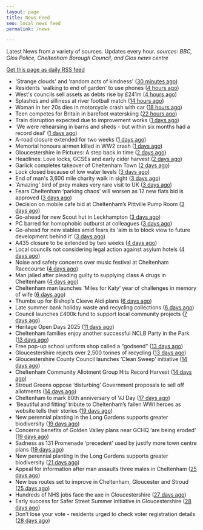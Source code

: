 ```yaml
---
layout: page
title: News Feed
seo: local news feed
permalink: /news

---
```


Latest News from a variety of sources. Updates every hour.
_sources: BBC, Glos Police, Cheltenham Borough Council, and Glos news centre_

[Get this page as daily RSS feed](/daily.rss)

<!-- news_marker starts -->
- 'Strange clouds' and 'random acts of kindness' ([30 minutes ago](https://www.bbc.com/news/articles/c206j1ml5lyo?at_medium=RSS&at_campaign=rss))
- Residents 'walking to end of garden' to use phones ([4 hours ago](https://www.bbc.com/news/articles/crlz151r2r8o?at_medium=RSS&at_campaign=rss))
- West's councils sell assets as debts rise by £241m ([4 hours ago](https://www.bbc.com/news/articles/cglnp2x7p50o?at_medium=RSS&at_campaign=rss))
- Splashes and silliness at river football match ([14 hours ago](https://www.bbc.com/news/articles/c8e1201lgedo?at_medium=RSS&at_campaign=rss))
- Woman in her 20s dies in motorcycle crash with car ([18 hours ago](https://www.bbc.com/news/articles/c9vd22kp732o?at_medium=RSS&at_campaign=rss))
- Teen competes for Britain in barefoot waterskiing ([22 hours ago](https://www.bbc.com/news/articles/cn5e9p31yg4o?at_medium=RSS&at_campaign=rss))
- Train disruption expected due to improvement works ([1 days ago](https://www.bbc.com/news/articles/cx29e22y4l5o?at_medium=RSS&at_campaign=rss))
- 'We were rehearsing in barns and sheds - but within six months had a record deal' ([1 days ago](https://www.bbc.com/news/articles/c80dj0142e5o?at_medium=RSS&at_campaign=rss))
- A-road closure extended for two weeks ([1 days ago](https://www.bbc.com/news/articles/cpqv3lynex4o?at_medium=RSS&at_campaign=rss))
- Memorial honours airmen killed in WW2 crash ([1 days ago](https://www.bbc.com/news/articles/c39d2pymj12o?at_medium=RSS&at_campaign=rss))
- Gloucestershire in Pictures: A step back in time ([2 days ago](https://www.bbc.com/news/articles/cpdjy77n083o?at_medium=RSS&at_campaign=rss))
- Headlines: Love locks, GCSEs and early cider harvest ([2 days ago](https://www.bbc.com/news/articles/czd070ny8gyo?at_medium=RSS&at_campaign=rss))
- Garlick completes takeover of Cheltenham Town ([2 days ago](https://www.bbc.com/sport/football/articles/clymmvjj263o?at_medium=RSS&at_campaign=rss))
- Lock closed because of low water levels ([3 days ago](https://www.bbc.com/news/articles/cvgpl0lv051o?at_medium=RSS&at_campaign=rss))
- End of man's 3,600 mile charity walk in sight ([3 days ago](https://www.bbc.com/news/articles/cm21kjzg1x1o?at_medium=RSS&at_campaign=rss))
- 'Amazing' bird of prey makes very rare visit to UK ([3 days ago](https://www.bbc.com/news/articles/c14g20k203no?at_medium=RSS&at_campaign=rss))
- Fears Cheltenham ‘parking chaos’ will worsen as 12 new flats bid is approved ([3 days ago](https://gloucesternewscentre.co.uk/fears-cheltenham-parking-chaos-will-worsen-as-12-new-flats-bid-is-approved/))
- Decision on mobile cafe bid at Cheltenham’s Pittville Pump Room ([3 days ago](https://gloucesternewscentre.co.uk/decision-on-mobile-cafe-bid-at-cheltenhams-pittville-pump-room/))
- Go-ahead for new Scout hut in Leckhampton ([3 days ago](https://gloucesternewscentre.co.uk/go-ahead-for-new-scout-hut-in-leckhampton/))
- PC barred for homophobic outburst at colleagues ([3 days ago](https://www.bbc.com/news/articles/ckglpzlevg3o?at_medium=RSS&at_campaign=rss))
- Go-ahead for new stables amid fears its ‘aim is to block view to future development behind it’ ([3 days ago](https://gloucesternewscentre.co.uk/go-ahead-for-new-stables-amid-fears-its-aim-is-to-block-view-to-future-development-behind-it/))
- A435 closure to be extended by two weeks ([4 days ago](https://gloucesternewscentre.co.uk/a435-closure-to-be-extended-by-two-weeks/))
- Local councils not considering legal action against asylum hotels ([4 days ago](https://gloucesternewscentre.co.uk/local-councils-not-considering-legal-action-against-asylum-hotels/))
- Noise and safety concerns over music festival at Cheltenham Racecourse ([4 days ago](https://gloucesternewscentre.co.uk/noise-and-safety-concerns-over-music-festival-at-cheltenham-racecourse/))
- Man jailed after pleading guilty to supplying class A drugs in Cheltenham ([4 days ago](https://gloucesternewscentre.co.uk/man-jailed-after-pleading-guilty-to-supplying-class-a-drugs-in-cheltenham/))
- Cheltenham man launches ‘Miles for Katy’ year of challenges in memory of wife ([6 days ago](https://gloucesternewscentre.co.uk/cheltenham-man-launches-miles-for-katy-year-of-challenges-in-memory-of-wife/))
- Thumbs up for Bishop’s Cleeve Aldi plans ([6 days ago](https://gloucesternewscentre.co.uk/thumbs-up-for-bishops-cleeve-aldi-plans/))
- Late summer bank holiday waste and recycling collections ([6 days ago](https://www.cheltenham.gov.uk/news/article/3042/late_summer_bank_holiday_waste_and_recycling_collections))
- Council launches £400k fund to support local community projects ([7 days ago](https://gloucesternewscentre.co.uk/council-launches-400k-fund-to-support-local-community-projects/))
- Heritage Open Days 2025 ([11 days ago](https://www.cheltenham.gov.uk/news/article/3041/heritage_open_days_2025))
- Cheltenham families enjoy another successful NCLB Party in the Park ([13 days ago](https://www.cheltenham.gov.uk/news/article/3040/cheltenham_families_enjoy_another_successful_nclb_party_in_the_park))
- Free pop-up school uniform shop called a “godsend” ([13 days ago](https://www.bbc.co.uk/sounds/play/p0lwhv8j?at_medium=RSS&at_campaign=rss))
- Gloucestershire rejects over 2,500 tonnes of recycling ([13 days ago](https://www.bbc.co.uk/sounds/play/p0lwhp89?at_medium=RSS&at_campaign=rss))
- Gloucestershire County Council launches ‘Clean Sweep’ initiative ([14 days ago](https://gloucesternewscentre.co.uk/gloucestershire-county-council-launches-clean-sweep-initiative/))
- Cheltenham Community Allotment Group Hits Record Harvest ([14 days ago](https://gloucesternewscentre.co.uk/cheltenham-community-allotment-group-hits-record-harvest/))
- Stroud Greens oppose ‘disturbing’ Government proposals to sell off allotments ([14 days ago](https://gloucesternewscentre.co.uk/stroud-greens-oppose-disturbing-government-proposals-to-sell-off-allotments/))
- Cheltenham to mark 80th anniversary of VJ Day ([17 days ago](https://www.cheltenham.gov.uk/news/article/3039/cheltenham_to_mark_80th_anniversary_of_vj_day))
- ‘Beautiful and fitting’ tribute to Cheltenham’s fallen WWI heroes as website tells their stories ([19 days ago](https://gloucesternewscentre.co.uk/beautiful-and-fitting-tribute-to-cheltenhams-fallen-wwi-heroes-as-website-tells-their-stories/))
- New perennial planting in the Long Gardens supports greater biodiversity ([19 days ago](https://gloucesternewscentre.co.uk/new-perennial-planting-in-the-long-gardens-supports-greater-biodiversity/))
- Concerns benefits of Golden Valley plans near GCHQ ‘are being eroded’ ([19 days ago](https://gloucesternewscentre.co.uk/concerns-benefits-of-golden-valley-plans-near-gchq-are-being-eroded/))
- Sadness as 131 Promenade ‘precedent’ used by justify more town centre plans ([19 days ago](https://gloucesternewscentre.co.uk/sadness-as-131-promenade-precedent-used-by-justify-more-town-centre-plans/))
- New perennial planting in the Long Gardens supports greater biodiversity ([21 days ago](https://www.cheltenham.gov.uk/news/article/3038/new_perennial_planting_in_the_long_gardens_supports_greater_biodiversity))
- Appeal for information after man assaults three males in Cheltenham ([25 days ago](https://gloucesternewscentre.co.uk/appeal-for-information-after-man-assaults-three-males-in-cheltenham/))
- New bus routes set to improve in Cheltenham, Gloucester and Stroud ([25 days ago](https://gloucesternewscentre.co.uk/new-bus-routes-set-to-improve-in-cheltenham-gloucester-and-stroud/))
- Hundreds of NHS jobs face the axe in Gloucestershire ([27 days ago](https://gloucesternewscentre.co.uk/hundreds-of-nhs-jobs-face-the-axe-in-gloucestershire/))
- Early success for Safer Street Summer Initiative in Gloucestershire ([28 days ago](https://gloucesternewscentre.co.uk/early-success-for-safer-street-summer-initiative-in-gloucestershire/))
- Don’t lose your vote - residents urged to check voter registration details ([28 days ago](https://www.cheltenham.gov.uk/news/article/3037/dont_lose_your_vote_-_residents_urged_to_check_voter_registration_details))

<!-- news_marker ends -->
